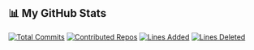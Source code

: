 ## 📊 My GitHub Stats

[![Total Commits](https://img.shields.io/badge/Commits-17-yellow)](#)
[![Contributed Repos](https://img.shields.io/badge/Contributed%20Repos-30-blue)](#)
[![Lines Added](https://img.shields.io/badge/Lines%20Added-14943-brightgreen)](#)
[![Lines Deleted](https://img.shields.io/badge/Lines%20Deleted-107-red)](#)
